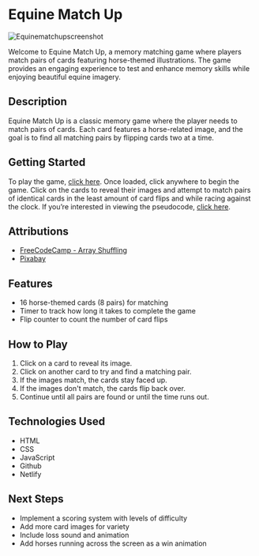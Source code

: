 # Equine Match Up
![Equinematchupscreenshot](https://github.com/Alexcodes01/Memory-Match/assets/153471794/b552d08b-e4b4-44ee-abbe-a081487370b8)

Welcome to Equine Match Up, a memory matching game where players match pairs of cards featuring horse-themed illustrations. The game provides an engaging experience to test and enhance memory skills while enjoying beautiful equine imagery.

## Description
Equine Match Up is a classic memory game where the player needs to match pairs of cards. Each card features a horse-related image, and the goal is to find all matching pairs by flipping cards two at a time.

## Getting Started
To play the game, [click here](https://equinematch.netlify.app/). Once loaded, click anywhere to begin the game. Click on the cards to reveal their images and attempt to match pairs of identical cards in the least amount of card flips and while racing against the clock. If you’re interested in viewing the pseudocode, [click here](https://docs.google.com/document/d/167q_HtCPScbEjYKngFBAdX8Aj00vbO495pjO6RHWgWk/).

## Attributions
- [FreeCodeCamp - Array Shuffling](https://www.freecodecamp.org/news/how-to-shuffle-an-array-of-items-using-javascript-or-typescript/)
- [Pixabay](https://cdn.pixabay.com)

## Features
- 16 horse-themed cards (8 pairs) for matching
- Timer to track how long it takes to complete the game
- Flip counter to count the number of card flips

## How to Play
1. Click on a card to reveal its image.
2. Click on another card to try and find a matching pair.
3. If the images match, the cards stay faced up.
4. If the images don't match, the cards flip back over.
5. Continue until all pairs are found or until the time runs out.

## Technologies Used
- HTML
- CSS
- JavaScript
- Github
- Netlify

## Next Steps
- Implement a scoring system with levels of difficulty
- Add more card images for variety
- Include loss sound and animation
- Add horses running across the screen as a win animation
